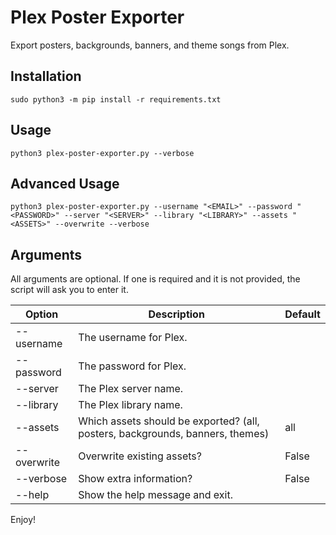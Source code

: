 # Plex Poster Exporter
Export posters, backgrounds, banners, and theme songs from Plex.

## Installation
```
sudo python3 -m pip install -r requirements.txt
```

## Usage
```
python3 plex-poster-exporter.py --verbose
```

## Advanced Usage
```
python3 plex-poster-exporter.py --username "<EMAIL>" --password "<PASSWORD>" --server "<SERVER>" --library "<LIBRARY>" --assets "<ASSETS>" --overwrite --verbose
```

## Arguments

All arguments are optional. If one is required and it is not provided, the script will ask you to enter it.

| Option          | Description                                                                    | Default       |  
| --------------- | ------------------------------------------------------------------------------ | ------------- |  
| --username      | The username for Plex.                                                         |               |  
| --password      | The password for Plex.                                                         |               |  
| --server        | The Plex server name.                                                          |               |  
| --library       | The Plex library name.                                                         |               |  
| --assets        | Which assets should be exported? (all, posters, backgrounds, banners, themes)  | all           |  
| --overwrite     | Overwrite existing assets?                                                     | False         |  
| --verbose       | Show extra information?                                                        | False         |  
| --help          | Show the help message and exit.                                                |               |  

Enjoy!